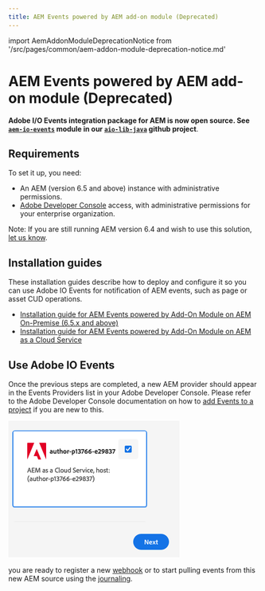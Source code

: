 ```yaml
---
title: AEM Events powered by AEM add-on module (Deprecated)
---
```


import AemAddonModuleDeprecationNotice from '/src/pages/common/aem-addon-module-deprecation-notice.md'

# AEM Events powered by AEM add-on module (Deprecated)

<AemAddonModuleDeprecationNotice />

**Adobe I/O Events integration package for AEM is now open source. See [`aem-io-events`](https://github.com/adobe/aio-lib-java/tree/main/aem/aio_aem_events) module in our [`aio-lib-java`](https://github.com/adobe/aio-lib-java) github project**.

## Requirements

To set it up, you need:

* An AEM (version 6.5 and above) instance with administrative permissions.
* [Adobe Developer Console](/console) access, with administrative permissions for your enterprise organization.

Note: If you are still running AEM version 6.4 and wish to use this solution, [let us know](https://github.com/adobe/aio-lib-java/issues/104).

## Installation guides

These installation guides describe how to deploy and configure it so you can use Adobe IO Events for notification of AEM events, such as page or asset CUD operations.

* [Installation guide for AEM Events powered by Add-On Module on AEM On-Premise (6.5.x and above)](aem_on_premise_install.md)
* [Installation guide for AEM Events powered by Add-On Module on AEM as a Cloud Service](aem_skyline_install.md)

## Use Adobe IO Events

Once the previous steps are completed, a new AEM provider should appear in the Events Providers list in your Adobe Developer Console.
Please refer to the Adobe Developer Console documentation on how to [add Events to a project](/developer-console/docs/guides/services/services-add-event/) if you are new to this.

![Adobe Developer Console showing an AEM Events Provider](../../../img/add_skyline_event_provider.png "Adobe Developer Console showing an AEM Events Provider")

you are ready to register a new [webhook](/src/pages/guides/index.md)
or to start pulling events from this new AEM source using the [journaling](/src/pages/guides/journaling_intro.md).
